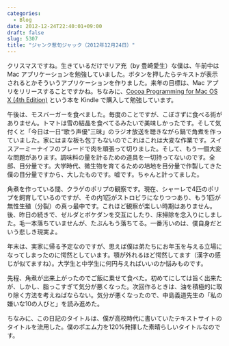 ```yaml
---
categories:
  - Blog
date: 2012-12-24T22:40:01+09:00
draft: false
slug: 5307
title: "ジャンク惹句ジャック（2012年12月24日）"
---
```


クリスマスですね。生きているだけでリア充（by 豊崎愛生）な僕は、午前中は Mac アプリケーションを勉強していました。ボタンを押したらテキストが表示されるとかそういうアプリケーションを作りました。来年の目標は、Mac アプリをリリースすることですかね。ちなみに、[Cocoa Programming for Mac OS X (4th Edition)](http://www.amazon.co.jp/exec/obidos/ASIN/B006H4MMYU/rakuishi-22/ref=nosim/) という本を Kindle で購入して勉強しています。

午後は、モスバーガーを食べました。毎度のことですが、こぼさずに食べる術がありません。トマトは雪の結晶を食べてるみたいで美味しかったです。そして気付くと「今日は一日“歌う声優”三昧」のラジオ放送を聴きながら鍋で角煮を作っていました。家にはまな板も包丁もないのでこれはこれは大変な作業です。スイスアーミーナイフのブレードで肉を頑張って切りました。そして、もう一個大変な問題があります。調味料の量を計るための道具を一切持ってないのです。全部、目分量です。大学時代、微生物を育てるための培地を目分量で作製してきた僕の目分量ですから、大したものです。嘘です。ちゃんと計ってました。

角煮を作っている間、クラゲのポリプの観察です。現在、シャーレで4匹のポリプを飼育しているのですが、その内1匹がストロビラになりつつあり、もう1匹が無性生殖（分裂）の真っ最中です。これほど観察が楽しい時期はありません。後、昨日の続きで、ゼルダとポケダンを交互にしたり、床掃除を念入りにしました。毛一本落ちていませんが、たぶんもう落ちてる。一番汚いのは、僕自身だという悲しき現実よ。

年末は、実家に帰る予定なのですが、思えば僕は弟たちにお年玉を与える立場になってしまったのに愕然としています。顎が外れるほど愕然してます（漢字の感じが似てますね）。大学生と中学生に何円与えればいいのか悩みものです。

先程、角煮が出来上がったのでご飯に乗せて食べた。初めてにしては旨く出来たが、しかし、脂っこすぎて気分が悪くなった。次回作るときは、油を積極的に取り除く方法を考えねばならない。気分が悪くなったので、中島義道先生の「私の嫌いな10の人びと」を読み進めた。

ちなみに、この日記のタイトルは、僕が高校時代に書いていたテキストサイトのタイトルを流用した。僕のポエム力を120%発揮した素晴らしいタイトルなのです。
